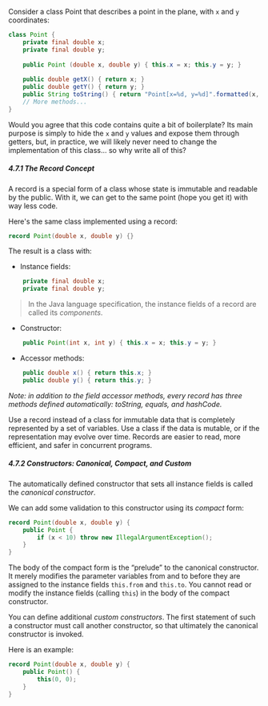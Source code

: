 Consider a class Point that describes a point in the plane, with `x` and `y` coordinates:
```java
class Point {
	private final double x;
	private final double y;
	
	public Point (double x, double y) { this.x = x; this.y = y; }
	
	public double getX() { return x; }
	public double getY() { return y; }
	public String toString() { return "Point[x=%d, y=%d]".formatted(x, y); }
	// More methods...
}
```

Would you agree that this code contains quite a bit of boilerplate? Its main purpose is simply to hide the `x` and `y` values and expose them through getters, but, in practice, we will likely never need to change the implementation of this class... so why write all of this?

##### 4.7.1 The Record Concept

A record is a special form of a class whose state is immutable and readable by the public. With it, we can get to the same point (hope you get it) with way less code.

Here's the same class implemented using a record:
```java
record Point(double x, double y) {}
```

The result is a class with:
- Instance fields:
```java
	private final double x;
	private final double y;
```
>  In the Java language specification, the instance fields of a record are called its *components*.
- Constructor:
```java
	public Point(int x, int y) { this.x = x; this.y = y; }
```
- Accessor methods:
```java
	public double x() { return this.x; } 
	public double y() { return this.y; }
```

*Note: in addition to the field accessor methods, every record has three methods defined automatically: toString, equals, and hashCode.*

Use a record instead of a class for immutable data that is completely represented by a set of variables. Use a class if the data is mutable, or if the representation may evolve over time. Records are easier to read, more efficient, and safer in concurrent programs.

##### 4.7.2 Constructors: Canonical, Compact, and Custom

The automatically defined constructor that sets all instance fields is called the *canonical constructor*.

We can add some validation to this constructor using its *compact* form:
```java
record Point(double x, double y) {
	public Point {
		if (x < 10) throw new IllegalArgumentException();
	}
}
```

The body of the compact form is the “prelude” to the canonical constructor. It merely modifies the parameter variables from and to before they are assigned to the instance fields `this.from` and `this.to`. You cannot read or modify the instance fields (calling `this`) in the body of the compact constructor.

You can define additional *custom constructors*. The first statement of such a constructor must call another constructor, so that ultimately the canonical constructor is invoked.

Here is an example:
```java
record Point(double x, double y) {
	public Point() {
		this(0, 0);
	}
}
```